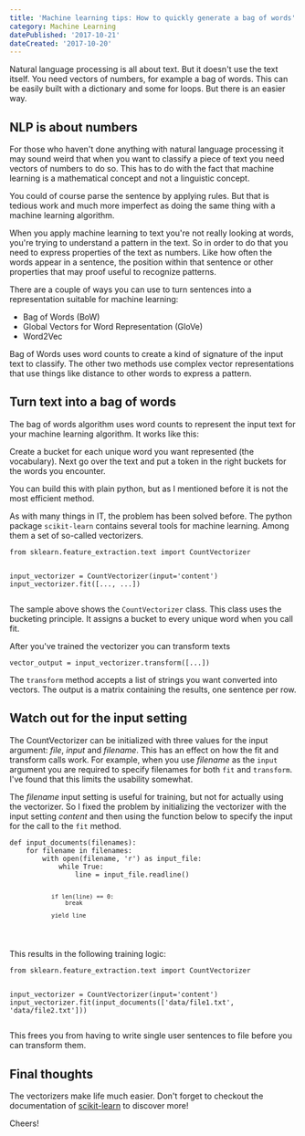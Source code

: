 ```yaml
---
title: 'Machine learning tips: How to quickly generate a bag of words'
category: Machine Learning
datePublished: '2017-10-21'
dateCreated: '2017-10-20'
---
```

<!--kg-card-begin: markdown--><p>Natural language processing is all about text. But it doesn't use the text itself. You need vectors of numbers, for example a bag of words. This can be easily built with a dictionary and some for loops. But there is an easier way.</p>
<h2 id="nlpisaboutnumbers">NLP is about numbers</h2>
<p>For those who haven't done anything with natural language processing it may sound weird that when you want to classify a piece of text you need vectors of numbers to do so. This has to do with the fact that machine learning is a mathematical concept and not a linguistic concept.</p>
<p>You could of course parse the sentence by applying rules. But that is tedious work and much more imperfect as doing the same thing with a machine learning algorithm.</p>
<p>When you apply machine learning to text you're not really looking at words, you're trying to understand a pattern in the text. So in order to do that you need to express properties of the text as numbers. Like how often the words appear in a sentence, the position within that sentence or other properties that may proof useful to recognize patterns.</p>
<p>There are a couple of ways you can use to turn sentences into a representation suitable for machine learning:</p>
<ul>
<li>Bag of Words (BoW)</li>
<li>Global Vectors for Word Representation (GloVe)</li>
<li>Word2Vec</li>
</ul>
<p>Bag of Words uses word counts to create a kind of signature of the input text to classify. The other two methods use complex vector representations that use things like distance to other words to express a pattern.</p>
<h2 id="turntextintoabagofwords">Turn text into a bag of words</h2>
<p>The bag of words algorithm uses word counts to represent the input text for your machine learning algorithm. It works like this:</p>
<p>Create a bucket for each unique word you want represented (the vocabulary). Next go over the text and put a token in the right buckets for the words you encounter.</p>
<p>You can build this with plain python, but as I mentioned before it is not the most efficient method.</p>
<p>As with many things in IT, the problem has been solved before. The python package <code>scikit-learn</code> contains several tools for machine learning. Among them a set of so-called vectorizers.</p>
<pre><code class="language-python">from sklearn.feature_extraction.text import CountVectorizer

input_vectorizer = CountVectorizer(input='content')
input_vectorizer.fit([..., ...])
</code></pre>
<p>The sample above shows the <code>CountVectorizer</code> class. This class uses the bucketing principle. It assigns a bucket to every unique word when you call fit.</p>
<p>After you've trained the vectorizer you can transform texts</p>
<pre><code class="language-python">vector_output = input_vectorizer.transform([...])
</code></pre>
<p>The <code>transform</code> method accepts a list of strings you want converted into vectors. The output is a matrix containing the results, one sentence per row.</p>
<h2 id="watchoutfortheinputsetting">Watch out for the input setting</h2>
<p>The CountVectorizer can be initialized with three values for the input argument: <em>file</em>, <em>input</em> and <em>filename</em>. This has an effect on how the fit and transform calls work. For example, when you use <em>filename</em> as the <code>input</code> argument you are required to specify filenames for both <code>fit</code> and <code>transform</code>. I've found that this limits the usability somewhat.</p>
<p>The <em>filename</em> input setting is useful for training, but not for actually using the vectorizer. So I fixed the problem by initializing the vectorizer with the input setting <em>content</em> and then using the function below to specify the input for the call to the <code>fit</code> method.</p>
<pre><code class="language-python">def input_documents(filenames):
    for filename in filenames:
        with open(filename, 'r') as input_file:
            while True:
                line = input_file.readline()
    
                if len(line) == 0:
                    break
    
                yield line
</code></pre>
<p>This results in the following training logic:</p>
<pre><code class="language-python">from sklearn.feature_extraction.text import CountVectorizer

input_vectorizer = CountVectorizer(input='content')
input_vectorizer.fit(input_documents(['data/file1.txt', 'data/file2.txt']))
</code></pre>
<p>This frees you from having to write single user sentences to file before you can transform them.</p>
<h2 id="finalthoughts">Final thoughts</h2>
<p>The vectorizers make life much easier. Don't forget to checkout the documentation of <a href="http://scikit-learn.org/stable/documentation.html">scikit-learn</a> to discover more!</p>
<p>Cheers!</p>
<!--kg-card-end: markdown-->
